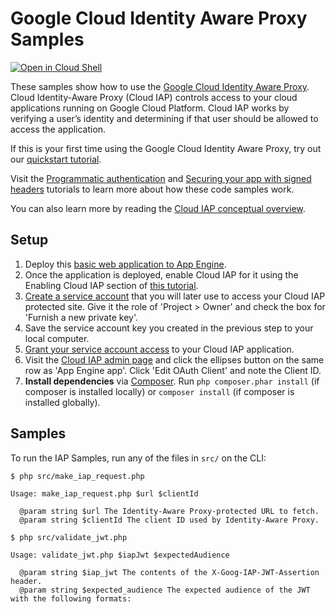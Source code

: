 # Google Cloud Identity Aware Proxy Samples

[![Open in Cloud Shell][shell_img]][shell_link]

[shell_img]: http://gstatic.com/cloudssh/images/open-btn.svg
[shell_link]: https://console.cloud.google.com/cloudshell/open?git_repo=https://github.com/googlecloudplatform/php-docs-samples&page=editor&working_dir=iap

These samples show how to use the [Google Cloud Identity Aware Proxy][iap]. Cloud Identity-Aware Proxy (Cloud IAP) controls access to your cloud applications running on Google Cloud Platform. Cloud IAP works by verifying a user’s identity and determining if that user should be allowed to access the application.

If this is your first time using the Google Cloud Identity Aware Proxy, try out our [quickstart tutorial][iap-quickstart].

Visit the [Programmatic authentication][iap-programmatic-authentication] and [Securing your app with signed headers][iap-signed-headers] tutorials to learn more about how these code samples work.

You can also learn more by reading the [Cloud IAP conceptual overview][iap-conceptual-overview].

## Setup

1. Deploy this [basic web application to App Engine][iap-app-engine].
1. Once the application is deployed, enable Cloud IAP for it using the Enabling Cloud IAP section of [this tutorial][iap-enable].
1. [Create a service account][create-service-account] that you will later use to access your Cloud IAP protected site. Give it the role of 'Project > Owner' and check the box for 'Furnish a new private key'.
1. Save the service account key you created in the previous step to your local computer.
1. [Grant your service account access][iap-manage-access] to your Cloud IAP application.
1. Visit the [Cloud IAP admin page][iap-console] and click the ellipses button on the same row as 'App Engine app'. Click 'Edit OAuth Client' and note the Client ID.
1. **Install dependencies** via [Composer][composer]. Run `php composer.phar install` (if composer is installed locally) or `composer install` (if composer is installed globally).

## Samples

To run the IAP Samples, run any of the files in `src/` on the CLI:

```
$ php src/make_iap_request.php

Usage: make_iap_request.php $url $clientId

  @param string $url The Identity-Aware Proxy-protected URL to fetch.
  @param string $clientId The client ID used by Identity-Aware Proxy.
```

```
$ php src/validate_jwt.php

Usage: validate_jwt.php $iapJwt $expectedAudience

  @param string $iap_jwt The contents of the X-Goog-IAP-JWT-Assertion header.
  @param string $expected_audience The expected audience of the JWT with the following formats:
```

[iap]: http://cloud.google.com/iap
[iap-quickstart]: https://cloud.google.com/iap/docs/app-engine-quickstart
[iap-app-engine]: https://github.com/GoogleCloudPlatform/python-docs-samples/tree/master/iap/app_engine_app
[iap-enable]: https://cloud.google.com/iap/docs/app-engine-quickstart#enabling_iap
[create-service-account]: https://console.cloud.google.com/iam-admin/serviceaccounts?_ga=2.249998854.-1228762175.1480648951
[iap-manage-access]: https://cloud.google.com/iap/docs/managing-access
[iap-console]: https://console.cloud.google.com/iam-admin/iap
[composer]: http://getcomposer.org/doc/00-intro.md
[iap-programmatic-authentication]: https://cloud.google.com/iap/docs/authentication-howto#authenticating_from_a_service_account
[iap-signed-headers]: https://cloud.google.com/iap/docs/signed-headers-howto
[iap-conceptual-overview]: https://cloud.google.com/iap/docs/concepts-overview